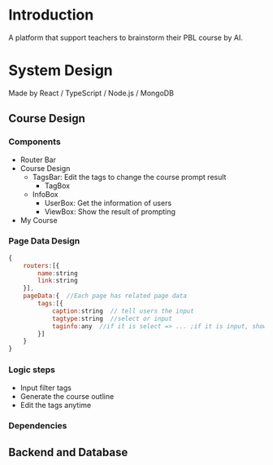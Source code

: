 # Introduction
A platform that support teachers to brainstorm their PBL course by AI.

# System Design
Made by React / TypeScript / Node.js / MongoDB

## Course Design
### Components
- Router Bar
- Course Design
  - TagsBar: Edit the tags to change the course prompt result
    - TagBox
  - InfoBox
    - UserBox: Get the information of users
    - ViewBox: Show the result of prompting
- My Course

### Page Data Design
```js
{
    routers:[{
        name:string
        link:string
    }],
    pageData:{  //Each page has related page data
        tags:[{
            caption:string  // tell users the input
            tagtype:string  //select or input
            taginfo:any  //if it is select => ... ;if it is input, show text 
        }]
    }
}
```
### Logic steps
- Input filter tags
- Generate the course outline
- Edit the tags anytime

### Dependencies

## Backend and Database
